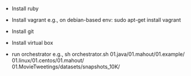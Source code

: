 * Install ruby

* Install vagrant
e.g., on debian-based env: sudo apt-get install vagrant

* Install git

* Install virtual box 

* run orchestrator
e.g., sh orchestrator.sh 01.java/01.mahout/01.example/ 01.linux/01.centos/01.mahout/ 01.MovieTweetings/datasets/snapshots_10K/
